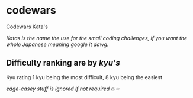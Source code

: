 # codewars

Codewars Kata's

_Katas is the name the use for the small coding challenges, if you want the whole Japanese meaning google it dawg._

## Difficulty ranking are by _kyu's_

Kyu rating 1 kyu being the most difficult, 8 kyu being the easiest

_edge-casey stuff is ignored if not required_
:fire: :sweat_drops: